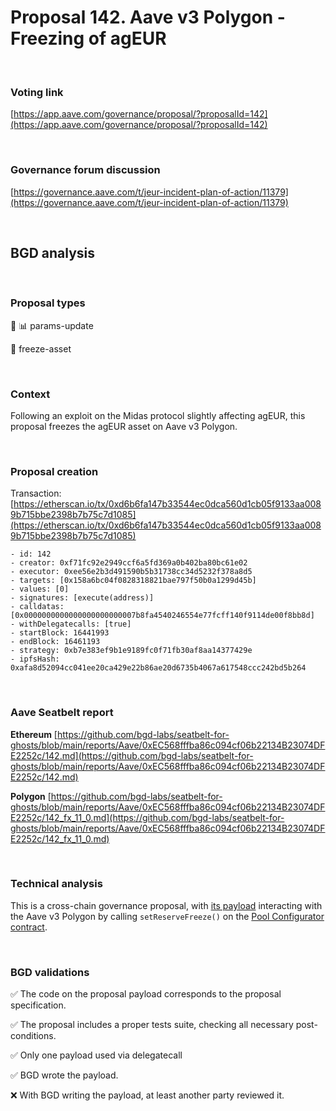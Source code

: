 # Proposal 142. Aave v3 Polygon - Freezing of agEUR

<br>

### Voting link

[https://app.aave.com/governance/proposal/?proposalId=142](https://app.aave.com/governance/proposal/?proposalId=142)

<br>

### Governance forum discussion

[https://governance.aave.com/t/jeur-incident-plan-of-action/11379](https://governance.aave.com/t/jeur-incident-plan-of-action/11379)

<br>

## BGD analysis

<br>

### Proposal types

:wrench: :bar_chart: params-update

:ice_cube: freeze-asset

<br>

### Context

Following an exploit on the Midas protocol slightly affecting agEUR, this proposal freezes the agEUR asset on Aave v3 Polygon.

<br>

### Proposal creation

Transaction: [https://etherscan.io/tx/0xd6b6fa147b33544ec0dca560d1cb05f9133aa0089b715bbe2398b7b75c7d1085](https://etherscan.io/tx/0xd6b6fa147b33544ec0dca560d1cb05f9133aa0089b715bbe2398b7b75c7d1085)

```
- id: 142
- creator: 0xf71fc92e2949ccf6a5fd369a0b402ba80bc61e02
- executor: 0xee56e2b3d491590b5b31738cc34d5232f378a8d5
- targets: [0x158a6bc04f0828318821bae797f50b0a1299d45b]
- values: [0]
- signatures: [execute(address)]
- calldatas: [0x0000000000000000000000007b8fa4540246554e77fcff140f9114de00f8bb8d]
- withDelegatecalls: [true]
- startBlock: 16441993
- endBlock: 16461193
- strategy: 0xb7e383ef9b1e9189fc0f71fb30af8aa14377429e
- ipfsHash: 0xafa8d52094cc041ee20ca429e22b86ae20d6735b4067a617548ccc242bd5b264
```

<br>

### Aave Seatbelt report

**Ethereum**
[https://github.com/bgd-labs/seatbelt-for-ghosts/blob/main/reports/Aave/0xEC568fffba86c094cf06b22134B23074DFE2252c/142.md](https://github.com/bgd-labs/seatbelt-for-ghosts/blob/main/reports/Aave/0xEC568fffba86c094cf06b22134B23074DFE2252c/142.md)

**Polygon**
[https://github.com/bgd-labs/seatbelt-for-ghosts/blob/main/reports/Aave/0xEC568fffba86c094cf06b22134B23074DFE2252c/142_fx_11_0.md](https://github.com/bgd-labs/seatbelt-for-ghosts/blob/main/reports/Aave/0xEC568fffba86c094cf06b22134B23074DFE2252c/142_fx_11_0.md)


<br>

### Technical analysis

This is a cross-chain governance proposal, with [its payload](https://polygonscan.com/address/0x7b8fa4540246554e77fcff140f9114de00f8bb8d#contracts) interacting with the Aave v3 Polygon by calling `setReserveFreeze()` on the [Pool Configurator contract](https://polygonscan.com/address/0x8145eddDf43f50276641b55bd3AD95944510021E).

<br>

### BGD validations

:white_check_mark: The code on the proposal payload corresponds to the proposal specification.

:white_check_mark: The proposal includes a proper tests suite, checking all necessary post-conditions.

:white_check_mark: Only one payload used via delegatecall

:white_check_mark: BGD wrote the payload.

:x: With BGD writing the payload, at least another party reviewed it.

